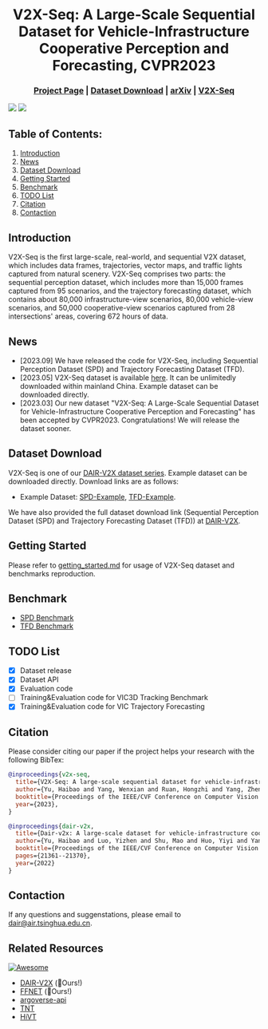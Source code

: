 <div align="center">   
  
# V2X-Seq: A Large-Scale Sequential Dataset for  Vehicle-Infrastructure Cooperative Perception and Forecasting, CVPR2023
</div> 

<h3 align="center">
    <a href="https://thudair.baai.ac.cn/index">Project Page</a> |
    <a href="#dataset">Dataset Download</a> |
    <a href="https://arxiv.org/abs/2305.05938">arXiv</a> |
    <a href="https://github.com/AIR-THU/DAIR-V2X-Seq/">V2X-Seq</a> 
</h3>

  ![](./resources/tracking-demo.gif "")
  ![](./resources/forecasting-demo.gif "")

## Table of Contents:
1. [Introduction](#introduction)
2. [News](#news)
3. [Dataset Download](#dataset)
4. [Getting Started](#start)
5. [Benchmark](#benchmark)
6. [TODO List](#todo)
7. [Citation](#citation)
8. [Contaction](#contaction)

## Introduction <a name="introduction"></a>
V2X-Seq is the first large-scale, real-world, and sequential V2X dataset, which includes data frames, trajectories, vector maps, and traffic lights captured from natural scenery. V2X-Seq comprises two parts: the sequential perception dataset, which includes more than 15,000 frames captured from 95 scenarios, and the trajectory forecasting dataset, which contains about 80,000 infrastructure-view scenarios, 80,000 vehicle-view scenarios, and 50,000 cooperative-view scenarios captured from 28 intersections' areas, covering 672 hours of data.

## News <a name="news"></a>
* [2023.09] We have released the code for V2X-Seq, including Sequential Perception Dataset (SPD) and Trajectory Forecasting Dataset (TFD).
* [2023.05] V2X-Seq dataset is available [here](https://thudair.baai.ac.cn/index). It can be unlimitedly downloaded within mainland China. Example dataset can be downloaded directly. 
* [2023.03] Our new dataset "V2X-Seq: A Large-Scale Sequential Dataset for Vehicle-Infrastructure Cooperative Perception and Forecasting" has been accepted by CVPR2023. Congratulations! We will release the dataset sooner. 

## Dataset Download <a name="dataset"></a>

V2X-Seq is one of our [DAIR-V2X dataset series](https://github.com/AIR-THU/DAIR-V2X). Example dataset can be downloaded directly. Download links are as follows:

- Example Dataset: [SPD-Example](https://drive.google.com/file/d/1gjOmGEBMcipvDzu2zOrO9ex_OscUZMYY/view?usp=drive_link), [TFD-Example](https://drive.google.com/file/d/1-Ri92z6rkH14vAOFOx5xhfzvFxBptgAA/view?usp=drive_link).

We have also provided the full dataset download link (Sequential Perception Dataset (SPD) and Trajectory Forecasting Dataset (TFD)) at [DAIR-V2X](https://github.com/AIR-THU/DAIR-V2X).

## Getting Started <a name="start"></a>
Please refer to [getting_started.md](docs/get_started.md) for usage of V2X-Seq dataset and benchmarks reproduction.

## Benchmark <a name="benchmark"></a>
- [SPD Benchmark](https://github.com/AIR-THU/DAIR-V2X/configs/vic3d-tracking)
- [TFD Benchmark](docs/benchmarks/vic-traj-forecasting)

## TODO List <a name="todo"></a>
- [x] Dataset release
- [x] Dataset API
- [x] Evaluation code
- [ ] Training&Evaluation code for VIC3D Tracking Benchmark
- [x] Training&Evaluation code for VIC Trajectory Forecasting

## Citation <a name="citation"></a>
Please consider citing our paper if the project helps your research with the following BibTex:
```bibtex
@inproceedings{v2x-seq,
  title={V2X-Seq: A large-scale sequential dataset for vehicle-infrastructure cooperative perception and forecasting},
  author={Yu, Haibao and Yang, Wenxian and Ruan, Hongzhi and Yang, Zhenwei and Tang, Yingjuan and Gao, Xu and Hao, Xin and Shi, Yifeng and Pan, Yifeng and Sun, Ning and Song, Juan and Yuan, Jirui and Luo, Ping and Nie, Zaiqing},
  booktitle={Proceedings of the IEEE/CVF Conference on Computer Vision and Pattern Recognition},
  year={2023},
}
```
```bibtex
@inproceedings{dair-v2x,
  title={Dair-v2x: A large-scale dataset for vehicle-infrastructure cooperative 3d object detection},
  author={Yu, Haibao and Luo, Yizhen and Shu, Mao and Huo, Yiyi and Yang, Zebang and Shi, Yifeng and Guo, Zhenglong and Li, Hanyu and Hu, Xing and Yuan, Jirui and Nie, Zaiqing},
  booktitle={Proceedings of the IEEE/CVF Conference on Computer Vision and Pattern Recognition},
  pages={21361--21370},
  year={2022}
}
```

## Contaction <a name="contaction"></a>

If any questions and suggenstations, please email to dair@air.tsinghua.edu.cn. 

## Related Resources <a name="related"></a>

[![Awesome](https://awesome.re/badge.svg)](https://awesome.re)

- [DAIR-V2X](https://github.com/AIR-THU/DAIR-V2X) (:rocket:Ours!)
- [FFNET](https://github.com/haibao-yu/FFNet-VIC3D) (:rocket:Ours!)
- [argoverse-api](https://github.com/argoverse/argoverse-api)
- [TNT](https://github.com/pytorch/tnt)
- [HiVT](https://github.com/ZikangZhou/HiVT)
